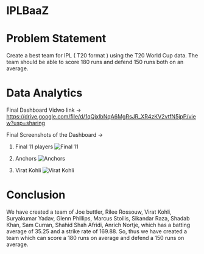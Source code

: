 # IPLBaaZ
# Problem Statement
Create a best team for IPL ( T20 format ) using the T20 World Cup data.
The team should be able to score 180 runs and defend 150 runs both on an average.
# Data Analytics
Final Dashboard Vidwo link ->
https://drive.google.com/file/d/1qQjxlbNqA6MgRsJR_XR4zKV2vtfN5jpP/view?usp=sharing

Final Screenshots of the Dashboard ->
1. Final 11 players
![Final 11](https://github.com/shuklaharsh3009/iplbaaz/assets/100336788/7f48de14-f84d-4515-b260-e0f6a11c1253)

2. Anchors
![Anchors](https://github.com/shuklaharsh3009/iplbaaz/assets/100336788/75f948bf-1d25-4cb2-a381-9ee6addea45d)

3. Virat Kohli
![Virat Kohli](https://github.com/shuklaharsh3009/iplbaaz/assets/100336788/02e08cf1-f8c0-4b61-9a43-5d842e6657df)

# Conclusion
We have created a team of Joe buttler, Rilee Rossouw, Virat Kohli, Suryakumar Yadav, Glenn Phillips, Marcus Stoilis, Sikandar Raza, Shadab Khan, Sam Curran, Shahid Shah Afridi, Anrich Nortje, which has a batting average of 35.25 and a strike rate of 169.88. 
So, thus we have created a team which can score a 180 runs on average and defend a 150 runs on average.
